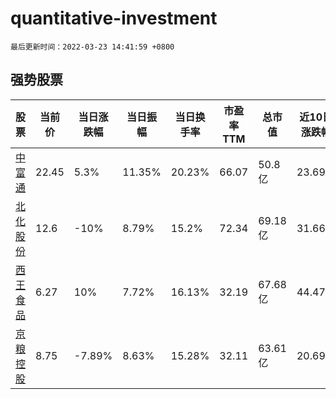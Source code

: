 # quantitative-investment

`最后更新时间：2022-03-23 14:41:59 +0800`

## 强势股票

|股票|当前价|当日涨跌幅|当日振幅|当日换手率|市盈率TTM|总市值|近10日涨跌幅|
|----|----|----|----|----|----|----|----|
|[中富通](https://xueqiu.com/S/SZ300560)|22.45|5.3%|11.35%|20.23%|66.07|50.8亿|23.69%|
|[北化股份](https://xueqiu.com/S/SZ002246)|12.6|-10%|8.79%|15.2%|72.34|69.18亿|31.66%|
|[西王食品](https://xueqiu.com/S/SZ000639)|6.27|10%|7.72%|16.13%|32.19|67.68亿|44.47%|
|[京粮控股](https://xueqiu.com/S/SZ000505)|8.75|-7.89%|8.63%|15.28%|32.11|63.61亿|20.69%|
